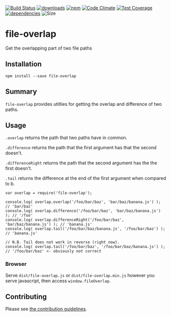 [![Build Status](https://travis-ci.org/tandrewnichols/file-overlap.png)](https://travis-ci.org/tandrewnichols/file-overlap) [![downloads](http://img.shields.io/npm/dm/file-overlap.svg)](https://npmjs.org/package/file-overlap) [![npm](http://img.shields.io/npm/v/file-overlap.svg)](https://npmjs.org/package/file-overlap) [![Code Climate](https://codeclimate.com/github/tandrewnichols/file-overlap/badges/gpa.svg)](https://codeclimate.com/github/tandrewnichols/file-overlap) [![Test Coverage](https://codeclimate.com/github/tandrewnichols/file-overlap/badges/coverage.svg)](https://codeclimate.com/github/tandrewnichols/file-overlap) [![dependencies](https://david-dm.org/tandrewnichols/file-overlap.png)](https://david-dm.org/tandrewnichols/file-overlap) ![Size](https://img.shields.io/badge/size-550b-brightgreen.svg)

# file-overlap

Get the overlapping part of two file paths

## Installation

`npm install --save file-overlap`

## Summary

`file-overlap` provides utitlies for getting the overlap and difference of two paths.

## Usage

`.overlap` returns the path that two paths have in common.

`.difference` returns the path that the first argument has that the second doesn't.

`.differenceRight` returns the path that the second argument has the the first doesn't.

`.tail` returns the difference at the end of the first argument when compared to b.

```
var overlap = require('file-overlap');

console.log( overlap.overlap('/foo/bar/baz', 'bar/baz/banana.js') ); // 'bar/baz'
console.log( overlap.difference('/foo/bar/baz', 'bar/baz/banana.js') ); // '/foo'
console.log( overlap.differenceRight('/foo/bar/baz', 'bar/baz/banana.js') ); // 'banana.js'
console.log( overlap.tail('/foo/bar/baz/banana.js', '/foo/bar/baz') ); // 'banana.js'

// N.B. Tail does not work in reverse (right now).
console.log( overlap.tail('/foo/bar/baz', '/foo/bar/baz/banana.js') ); // '/foo/bar/baz' <- obviously not correct
```

### Browser

Serve `dist/file-overlap.js` or `dist/file-overlap.min.js` however you serve javascript, then access `window.fileOverlap`.

## Contributing

Please see [the contribution guidelines](CONTRIBUTING.md).
